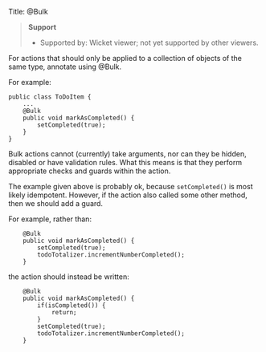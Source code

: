 Title: @Bulk

> **Support**
> 
> * Supported by: Wicket viewer; not yet supported by other viewers.

For actions that should only be applied to a collection of objects of
the same type, annotate using @Bulk.

For example:

    public class ToDoItem {
        ...
        @Bulk
        public void markAsCompleted() {
            setCompleted(true);
        }
    }

Bulk actions cannot (currently) take arguments, nor can they be hidden, disabled or
have validation rules.  What this means is that they perform appropriate checks and guards within the action.

The example given above is probably ok, because `setCompleted()` is most likely idempotent.  However, if the action also called some other method, then we should add a guard.

For example, rather than:

        @Bulk
        public void markAsCompleted() {
            setCompleted(true);
            todoTotalizer.incrementNumberCompleted();
        }

the action should instead be written:
 
        @Bulk
        public void markAsCompleted() {
            if(isCompleted()) {
                return;
            }
            setCompleted(true);
            todoTotalizer.incrementNumberCompleted();
        }
